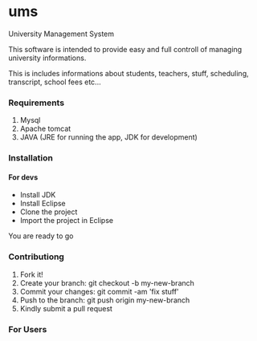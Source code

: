 ums
===

University Management System

This software is intended to provide easy and full controll of managing university informations.

This is includes informations about students, teachers, stuff, scheduling, transcript, school fees etc...

### Requirements

1. Mysql
2. Apache tomcat 
3. JAVA (JRE for running the app, JDK for development)

### Installation

#### For devs

* Install JDK
* Install Eclipse
* Clone the project
* Import the project in Eclipse

You are ready to go

### Contributiong
1. Fork it!
2. Create your branch: git checkout -b my-new-branch
3. Commit your changes: git commit -am 'fix stuff'
4. Push to the branch: git push origin my-new-branch
5. Kindly submit a pull request

### For Users


